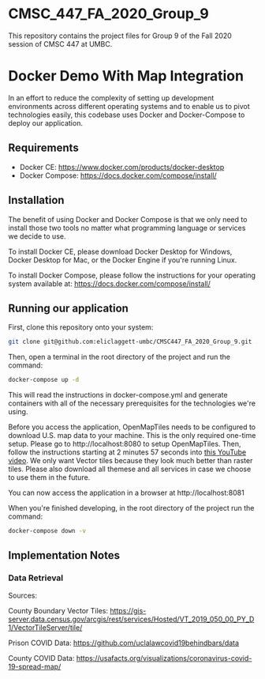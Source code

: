 # CMSC_447_FA_2020_Group_9 

This repository contains the project files for Group 9 of the Fall 2020 session of CMSC 447 at UMBC.

# Docker Demo With Map Integration

In an effort to reduce the complexity of setting up development environments across different operating systems and to enable us to pivot technologies easily, this codebase uses Docker and Docker-Compose to deploy our application.

## Requirements

 - Docker CE: https://www.docker.com/products/docker-desktop
 - Docker Compose: https://docs.docker.com/compose/install/

## Installation

The benefit of using Docker and Docker Compose is that we only need to install those two tools no matter what programming language or services we decide to use.

To install Docker CE, please download Docker Desktop for Windows, Docker Desktop for Mac, or the Docker Engine if you're running Linux.

To install Docker Compose, please follow the instructions for your operating system available at: https://docs.docker.com/compose/install/

## Running our application

First, clone this repository onto your system:
```bash
git clone git@github.com:eliclaggett-umbc/CMSC447_FA_2020_Group_9.git .
```
Then, open a terminal in the root directory of the project and run the command:
```bash
docker-compose up -d
```
This will read the instructions in docker-compose.yml and generate containers with all of the necessary prerequisites for the technologies we're using.

Before you access the application, OpenMapTiles needs to be configured to download U.S. map data to your machine. This is the only required one-time setup.
Please go to http://localhost:8080 to setup OpenMapTiles. Then, follow the instructions starting at 2 minutes 57 seconds into [this YouTube video](https://www.youtube.com/watch?time_continue=177&v=GXVSusPx4f4&feature=emb_logo). We only want Vector tiles because they look much better than raster tiles. Please also download all themese and all services in case we choose to use them in the future.

You can now access the application in a browser at http://localhost:8081


When you're finished developing, in the root directory of the project run the command:
```bash
docker-compose down -v
```

## Implementation Notes

### Data Retrieval

Sources:

County Boundary Vector Tiles: https://gis-server.data.census.gov/arcgis/rest/services/Hosted/VT_2019_050_00_PY_D1/VectorTileServer/tile/

Prison COVID Data: https://github.com/uclalawcovid19behindbars/data

County COVID Data: https://usafacts.org/visualizations/coronavirus-covid-19-spread-map/


